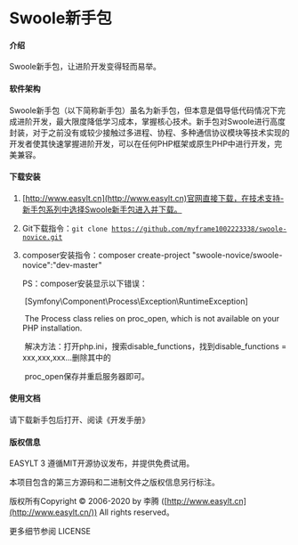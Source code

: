 # Swoole新手包

#### 介绍
Swoole新手包，让进阶开发变得轻而易举。

#### 软件架构
Swoole新手包（以下简称新手包）虽名为新手包，但本意是倡导低代码情况下完成进阶开发，最大限度降低学习成本，掌握核心技术。新手包对Swoole进行高度封装，对于之前没有或较少接触过多进程、协程、多种通信协议模块等技术实现的开发者使其快速掌握进阶开发，可以在任何PHP框架或原生PHP中进行开发，完美兼容。


#### 下载安装

1. [http://www.easylt.cn](http://www.easylt.cn)官网直接下载，在技术支持-新手包系列中选择Swoole新手包进入并下载。

2. Git下载指令：<code>git clone https://github.com/myframe1002223338/swoole-novice.git</code>

3. composer安装指令：composer create-project "swoole-novice/swoole-novice":"dev-master"

   PS：composer安装显示以下错误：

   ​        [Symfony\Component\Process\Exception\RuntimeException] 

   ​        The Process class relies on proc_open, which is not available on your PHP installation. 

   ​        解决方法：打开php.ini，搜索disable_functions，找到disable_functions = xxx,xxx,xxx...删除其中的

   ​        proc_open保存并重启服务器即可。

#### 使用文档

请下载新手包后打开、阅读《开发手册》

#### 版权信息

EASYLT 3 遵循MIT开源协议发布，并提供免费试用。

本项目包含的第三方源码和二进制文件之版权信息另行标注。 

版权所有Copyright © 2006-2020 by 李腾 ([http://www.easylt.cn](http://www.easylt.cn/)) All rights reserved。

更多细节参阅 LICENSE